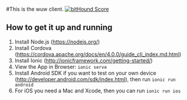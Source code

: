 #This is the wuw client.
[![bitHound Score](https://www.bithound.io/github/wannundwo/wuw_client/badges/score.svg)](https://www.bithound.io/github/wannundwo/wuw_client)

## How to get it up and running
1. Install Node.js (https://nodejs.org/)
2. Install Cordova (https://cordova.apache.org/docs/en/4.0.0/guide_cli_index.md.html)
3. Install Ionic (http://ionicframework.com/getting-started/)
4. View the App in Browser: `ionic serve`
5. Install Android SDK if you want to test on your own device (http://developer.android.com/sdk/index.html), then run `ionic run android`
6. For iOS you need a Mac and Xcode, then you can run `ionic run ios`